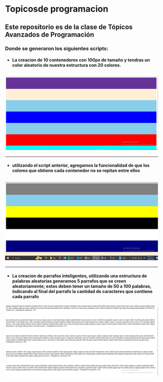 # Topicosde programacion 

## Este repositorio es de la clase de Tópicos Avanzados de Programación

### Donde se generaron los siguientes scripts: 

* #### La creacion de 10 contenedores con 100px de tamaño  y tendras un color aleatorio de nuestra estructura con 20 colores.


![script01](img/script01.png "resultado script01")
---
---
* #### utilizando el script anterior, agregamos la funcionalidad de que los colores que obtiene cada contenedor no se repitan entre ellos 


![script02](img/script02.png "resultado script02")
---
---
* #### La creacion de parrafos inteligentes, utilizando una estructura de palabras aleatorias generamos 5 parrafos que se creen aleatoriamente; estos deben tener un tamaño de 50 a 100 palabras, indicando al final del parrafo la cantidad de caracteres que contiene cada parrafo 

![script03](img/script03.png "resultado script03")
